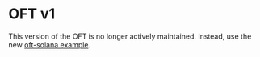# OFT v1

This version of the OFT is no longer actively maintained.  Instead, use the new
[oft-solana example](https://github.com/LayerZero-Labs/devtools/tree/main/examples/oft-solana).
